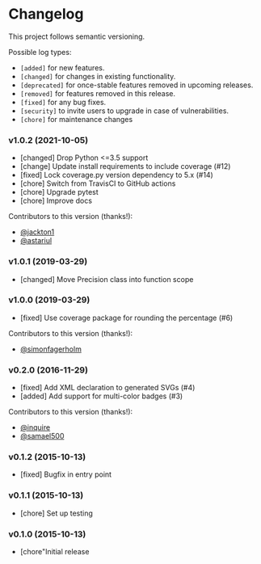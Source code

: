 # Changelog

This project follows semantic versioning.

Possible log types:

- `[added]` for new features.
- `[changed]` for changes in existing functionality.
- `[deprecated]` for once-stable features removed in upcoming releases.
- `[removed]` for features removed in this release.
- `[fixed]` for any bug fixes.
- `[security]` to invite users to upgrade in case of vulnerabilities.
- `[chore]` for maintenance changes


### v1.0.2 (2021-10-05)

- [changed] Drop Python <=3.5 support
- [change] Update install requirements to include coverage (#12)
- [fixed] Lock coverage.py version dependency to 5.x (#14)
- [chore] Switch from TravisCI to GitHub actions
- [chore] Upgrade pytest
- [chore] Improve docs

Contributors to this version (thanks!):

- [@jackton1](https://github.com/jackton1)
- [@astariul](https://github.com/astariul)


### v1.0.1 (2019-03-29)

- [changed] Move Precision class into function scope


### v1.0.0 (2019-03-29)

- [fixed] Use coverage package for rounding the percentage (#6)

Contributors to this version (thanks!):

- [@simonfagerholm](https://github.com/simonfagerholm)


### v0.2.0 (2016-11-29)

- [fixed] Add XML declaration to generated SVGs (#4)
- [added] Add support for multi-color badges (#3)

Contributors to this version (thanks!):

- [@inquire](https://github.com/inquire)
- [@samael500](https://github.com/samael500)


### v0.1.2 (2015-10-13)

- [fixed] Bugfix in entry point


### v0.1.1 (2015-10-13)

- [chore] Set up testing


### v0.1.0 (2015-10-13)

- [chore"Initial release
